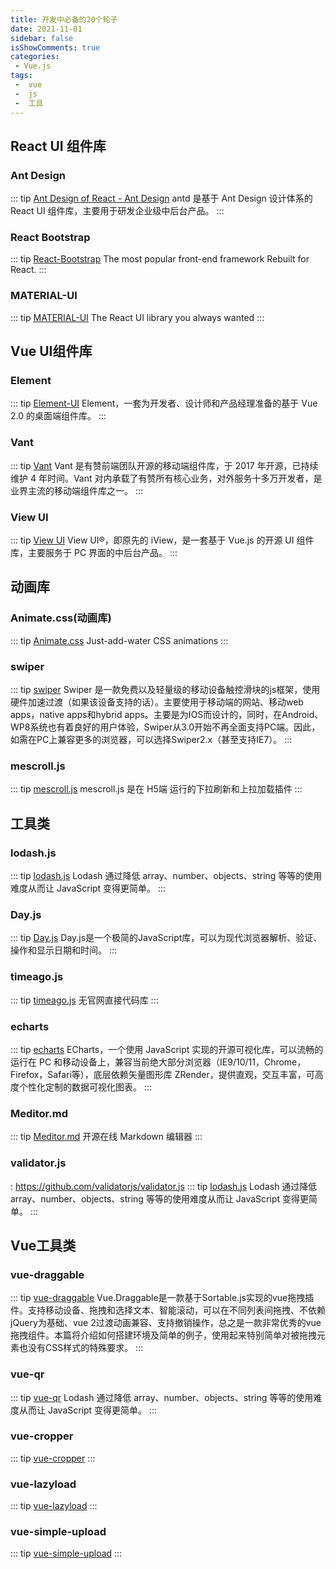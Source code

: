 ```yaml
---
title: 开发中必备的20个轮子
date: 2021-11-01
sidebar: false
isShowComments: true
categories:
 - Vue.js
tags:
 -  vue 
 -  js
 -  工具
---
```


## React UI 组件库

### Ant Design
::: tip
[Ant Design of React - Ant Design](https://ant.design/docs/react/introduce-cn)
antd 是基于 Ant Design 设计体系的 React UI 组件库，主要用于研发企业级中后台产品。
:::

### React Bootstrap

::: tip
[React-Bootstrap](https://react-bootstrap.github.io/)
The most popular front-end framework Rebuilt for React.
:::

### MATERIAL-UI
::: tip
[MATERIAL-UI](https://mui.com/getting-started/usage/)
The React UI library you always wanted
:::

## Vue UI组件库

### Element
::: tip
[Element-UI](https://element.eleme.io/#/zh-CN)
Element，一套为开发者、设计师和产品经理准备的基于 Vue 2.0 的桌面端组件库。
:::
### Vant
::: tip
[Vant](https://youzan.github.io/vant/#/zh-CN/)
Vant 是有赞前端团队开源的移动端组件库，于 2017 年开源，已持续维护 4 年时间。Vant 对内承载了有赞所有核心业务，对外服务十多万开发者，是业界主流的移动端组件库之一。
:::
### View UI
::: tip
[View UI](https://www.iviewui.com/)
View UI®，即原先的 iView，是一套基于 Vue.js 的开源 UI 组件库，主要服务于 PC 界面的中后台产品。
:::
## 动画库

### Animate.css(动画库)

::: tip
[Animate.css](https://animate.style//)
Just-add-water CSS animations
:::

### swiper
::: tip
[swiper](https://www.swiper.com.cn/)
Swiper 是一款免费以及轻量级的移动设备触控滑块的js框架，使用硬件加速过渡（如果该设备支持的话）。主要使用于移动端的网站、移动web apps，native apps和hybrid apps。主要是为IOS而设计的，同时，在Android、WP8系统也有着良好的用户体验，Swiper从3.0开始不再全面支持PC端。因此，如需在PC上兼容更多的浏览器，可以选择Swiper2.x（甚至支持IE7）。
:::
### mescroll.js

::: tip
[mescroll.js](http://www.mescroll.com/api.html)
mescroll.js 是在 H5端 运行的下拉刷新和上拉加载插件
:::

## 工具类

### lodash.js

::: tip
[lodash.js](https://www.lodashjs.com/)
Lodash 通过降低 array、number、objects、string 等等的使用难度从而让 JavaScript 变得更简单。
:::
### Day.js
::: tip
[Day.js](https://dayjs.fenxianglu.cn/)
Day.js是一个极简的JavaScript库，可以为现代浏览器解析、验证、操作和显示日期和时间。
:::
### timeago.js
::: tip
[timeago.js](https://github.com/hustcc/timeago.js)
无官网直接代码库
:::
### echarts
::: tip
[echarts](https://echarts.apache.org/zh/index.html)
ECharts，一个使用 JavaScript 实现的开源可视化库，可以流畅的运行在 PC 和移动设备上，兼容当前绝大部分浏览器（IE9/10/11，Chrome，Firefox，Safari等），底层依赖矢量图形库 ZRender，提供直观，交互丰富，可高度个性化定制的数据可视化图表。
:::
### Meditor.md
::: tip
[Meditor.md](https://pandao.github.io/editor.md/)
开源在线 Markdown 编辑器
:::
### validator.js

 :   https://github.com/validatorjs/validator.js
::: tip
[lodash.js](https://www.lodashjs.com/)
Lodash 通过降低 array、number、objects、string 等等的使用难度从而让 JavaScript 变得更简单。
:::
## Vue工具类

### vue-draggable
::: tip
[vue-draggable](https://www.itxst.com/vue-draggable/tutorial.html)
Vue.Draggable是一款基于Sortable.js实现的vue拖拽插件。支持移动设备、拖拽和选择文本、智能滚动，可以在不同列表间拖拽、不依赖jQuery为基础、vue 2过渡动画兼容、支持撤销操作，总之是一款非常优秀的vue拖拽组件。本篇将介绍如何搭建环境及简单的例子，使用起来特别简单对被拖拽元素也没有CSS样式的特殊要求。
:::
###  vue-qr
::: tip
[vue-qr](https://www.npmjs.com/package/vue-qr)
Lodash 通过降低 array、number、objects、string 等等的使用难度从而让 JavaScript 变得更简单。
:::
###  vue-cropper
::: tip
[vue-cropper](https://github.com/xyxiao001/vue-cropper)
:::
###  vue-lazyload
::: tip
[vue-lazyload](https://www.npmjs.com/package/vue-lazyload)
:::
###  vue-simple-upload
::: tip
[vue-simple-upload](https://github.com/saivarunk/vue-simple-upload)
:::